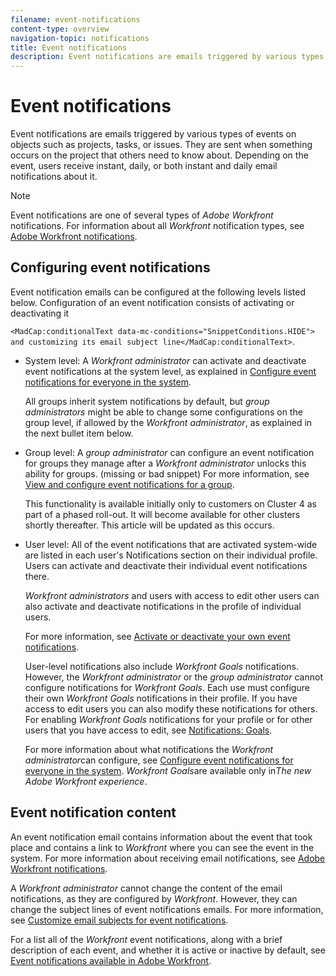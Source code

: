 ```yaml
---
filename: event-notifications
content-type: overview
navigation-topic: notifications
title: Event notifications
description: Event notifications are emails triggered by various types of events on objects such as projects, tasks, or issues. They are sent when something occurs on the project that others need to know about. Depending on the event, users receive instant, daily, or both instant and daily email notifications about it.
---
```


# Event notifications

Event notifications are emails triggered by various types of events on objects such as projects, tasks, or issues. They are sent when something occurs on the project that others need to know about. Depending on the event, users receive instant, daily, or both instant and daily email notifications about it.

>[!NOTE]
>
>Event notifications are one of several types of *Adobe Workfront* notifications. For information about all *Workfront* notification types, see [Adobe Workfront notifications](../../workfront-basics/using-notifications/wf-notifications.md).

## Configuring event notifications

Event notification emails can be configured at the following levels listed below. Configuration of an event notification consists of activating or deactivating it

<!--
<MadCap:conditionalText data-mc-conditions="SnippetConditions.HIDE">
and customizing its email subject line
</MadCap:conditionalText>
-->

`<MadCap:conditionalText data-mc-conditions="SnippetConditions.HIDE">  and customizing its email subject line</MadCap:conditionalText>`.

<ul> 
 <li> <p><span class="bold">System level</span>: A <em>Workfront administrator</em> can activate and deactivate event notifications at the system level, as explained in <a href="../../administration-and-setup/manage-workfront/emails/configure-event-notifications-for-everyone-in-the-system.md" class="MCXref xref" xrefformat="{para}">Configure event notifications for everyone in the system</a>.</p> <p>All groups inherit system notifications by default, but <em>group administrators</em> might be able to change some configurations on the group level, if allowed by the <em>Workfront administrator</em>, as explained in the next bullet item below.</p> </li> 
 <li> <p><span class="bold">Group level</span>: A <em>group administrator</em> can configure an event notification for groups they manage after a <em>Workfront administrator</em> unlocks this ability for groups. (missing or bad snippet) For more information, see <a href="view-and-configure-event-notifications-group.md" class="MCXref xref" xrefformat="{para}">View and configure event notifications for a group</a>.</p> <note type="note">
   This functionality is available initially only to customers on Cluster 4 as part of a phased roll-out. It will become available for other clusters shortly thereafter. This article will be updated as this occurs.
  </note> </li> 
 <li> <p><span class="bold">User level</span>: All of the event notifications that are activated system-wide are listed in each user's Notifications section on their individual profile. Users can activate and deactivate their individual event notifications there.</p> <p><em>Workfront administrators</em> and users with access to edit other users can also activate and deactivate notifications in the profile of individual users.</p> <p>For more information, see <a href="../../workfront-basics/using-notifications/activate-or-deactivate-your-own-event-notifications.md" class="MCXref xref" xrefformat="{para}">Activate or deactivate your own event notifications</a>.</p> <note type="note">
   User-level notifications also include 
   <em>Workfront Goals</em> notifications. However, the 
   <em>Workfront administrator</em> or the 
   <em>group administrator</em> cannot configure notifications for 
   <em>Workfront Goals</em>. Each use must configure their own 
   <em>Workfront Goals</em> notifications in their profile. If you have access to edit users you can also modify these notifications for others. For enabling 
   <em>Workfront Goals</em> notifications for your profile or for other users that you have access to edit, see
   <a href="../../workfront-basics/using-notifications/notifications-goals.md" class="MCXref xref" xrefformat="{para}">Notifications: Goals</a>.
  </note> <p>For more information about what notifications the <em>Workfront administrator</em>can configure, see <a href="../../administration-and-setup/manage-workfront/emails/configure-event-notifications-for-everyone-in-the-system.md" class="MCXref xref" xrefformat="{para}">Configure event notifications for everyone in the system</a>. <em>Workfront Goals</em>are available only in<em>The new Adobe Workfront experience</em>.</p> </li> 
</ul>

## Event notification content

An event notification email contains information about the event that took place and contains a link to *Workfront* where you can see the event in the system. For more information about receiving email notifications, see [Adobe Workfront notifications](../../workfront-basics/using-notifications/wf-notifications.md).

A *Workfront administrator* cannot change the content of the email notifications, as they are configured by *Workfront*. However, they can change the subject lines of event notifications emails. For more information, see [Customize email subjects for event notifications](../../administration-and-setup/manage-workfront/emails/custom-email-subjects-event-notification.md).

For a list all of the *Workfront* event notifications, along with a brief description of each event, and whether it is active or inactive by default, see [Event notifications available in Adobe Workfront](../../administration-and-setup/manage-workfront/emails/event-notifications-available-in-wf.md).
